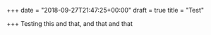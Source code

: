 +++
date = "2018-09-27T21:47:25+00:00"
draft = true
title = "Test"

+++
Testing this and that, and that and that
